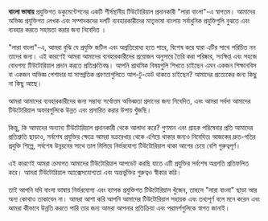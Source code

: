 **বাংলা ভাষায়** প্রযুক্তিগত ডকুমেন্টেশনের একটি শীর্ষস্থানীয় টিউটোরিয়াল প্রদানকারী "লারা বাংলা"-এ স্বাগতম। আমাদের অভিজ্ঞ প্রযুক্তিগত লেখক এবং সম্পাদকদের দলটি ব্যবহারকারীদের মাতৃভাষা বাংলায় সর্বাধুনিক প্রযুক্তিগুলি বুঝতে এবং ব্যবহার করতে সহায়তা করার জন্য নিবেদিত ।
\
\
"লারা বাংলা"-এ, আমরা বুঝি যে প্রযুক্তি জটিল এবং অপ্রতিরোধ্য হতে পারে, বিশেষ করে যারা এটির সাথে পরিচিত নন তাদের জন্য। এই কারণেই আমরা আমাদের ব্যবহারকারীদের প্রয়োজন অনুসারে তৈরি করা পরিষ্কার, সংক্ষিপ্ত এবং সহজে বোধগম্য টিউটোরিয়াল প্রদান করতে প্রতিশ্রুতিবদ্ধ। আপনি প্রাথমিক বিষয়গুলি শিখতে চাইছেন এমন একজন শিক্ষানবিস বা একজন অভিজ্ঞ পেশাদার যা সাম্প্রতিক প্রবণতাগুলিতে আপ-টু-ডেট থাকতে চাইছেন? আমাদের প্রত্যেকের জন্য কিছু না কিছু আছে।
\
\
আমরা আমাদের ব্যবহারকারীদের জন্য সম্ভাব্য সর্বোত্তম অভিজ্ঞতা প্রদানের জন্য নিবেদিত, এবং আমরা সর্বদা আমাদের টিউটোরিয়াল অফারগুলিকে উন্নত এবং প্রসারিত করার উপায় খুঁজছি।
\
\
কিন্তু, কি আমাদের অন্যান্য টিউটোরিয়াল প্রদানকারী থেকে আলাদা করে? গুণমান এবং গ্রাহক পরিষেবার প্রতি আমাদের প্রতিশ্রুতি ছাড়াও, সর্বশেষ প্রযুক্তির ক্ষেত্রে আমরা বক্ররেখার থেকে এগিয়ে থাকার জন্যও নিবেদিত৷ আজকের দ্রুত-গতির প্রযুক্তি শিল্পে, সর্বশেষ উন্নয়নের সাথে তাল মিলিয়ে নির্ভরযোগ্য টিউটোরিয়াল থাকা আগের চেয়ে বেশি গুরুত্বপূর্ণ।
\
\
এই কারণেই আমরা ক্রমাগত আমাদের টিউটোরিয়াল আপডেট করছি যাতে এটি প্রযুক্তির সর্বশেষ অগ্রগতি প্রতিফলিত করে। আমরা টিউটোরিয়াল অ্যাক্সেসযোগ্যতা এবং অন্তর্ভুক্তির গুরুত্বও স্বীকার করি।
\
\
তাই আপনি যদি বাংলা ভাষায় নির্ভরযোগ্য এবং ব্যাপক প্রযুক্তিগত টিউটোরিয়াল খুঁজেন, তাহলে "লারা বাংলা" ছাড়া আর অন্য কোথাও তাকাবেন না। আমরা আশা করি আপনি আমাদের টিউটোরিয়াল সহায়ক এবং তথ্যপূর্ণ বলে মনে করেন এবং আমরা কীভাবে উন্নতি করতে পারি তার জন্য আমরা আপনার প্রতিক্রিয়া এবং পরামর্শগুলিকে স্বাগত জানাই।
